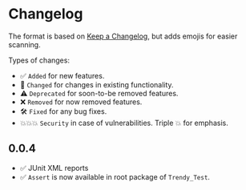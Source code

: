 # Changelog

The format is based on [Keep a Changelog](https://keepachangelog.com/en/1.0.0/),
but adds emojis for easier scanning.

Types of changes:

- ✅ `Added` for new features.
- 🔄 `Changed` for changes in existing functionality.
- ⚠️ `Deprecated` for soon-to-be removed features.
- ❌ `Removed` for now removed features.
- 🛠️ `Fixed` for any bug fixes.
- 💥💥💥 `Security` in case of vulnerabilities. Triple 💥 for emphasis.

## 0.0.4

- ✅ JUnit XML reports
- ✅ `Assert` is now available in root package of `Trendy_Test`.
